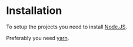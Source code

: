 # Installation

To setup the projects you need to install [Node.JS](https://nodejs.org/en/).

Preferably you need [yarn](https://yarnpkg.com/getting-started/install).
